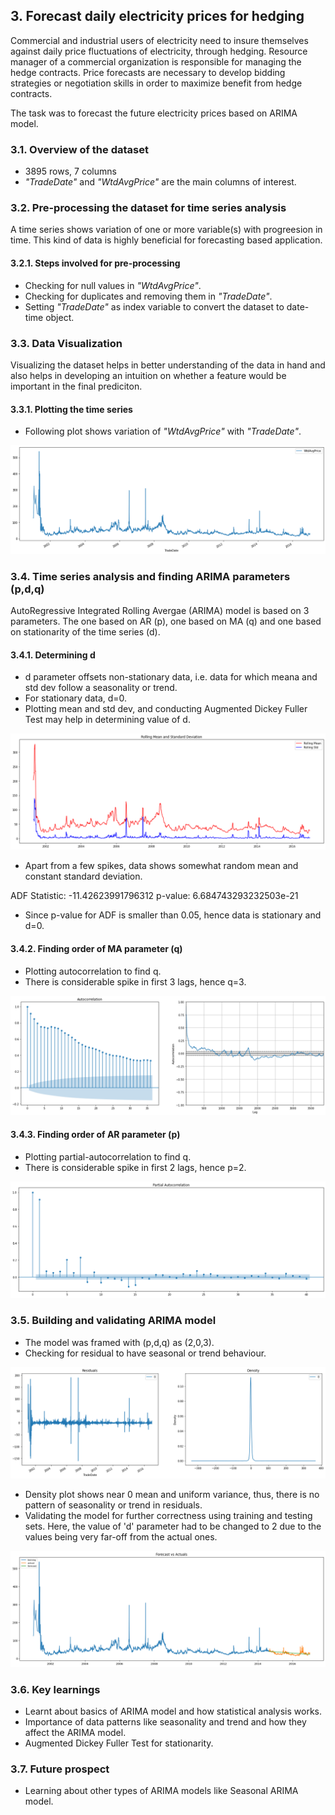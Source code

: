 ## 3. Forecast daily electricity prices for hedging
Commercial and industrial users of electricity need to insure themselves against daily price fluctuations of electricity, through hedging. Resource manager of a commercial organization is responsible for managing the hedge contracts. Price forecasts are necessary to develop bidding strategies or negotiation skills in order to maximize benefit from hedge contracts.

The task was to forecast the future electricity prices based on ARIMA model.

### 3.1. Overview of the dataset
  * 3895 rows, 7 columns
  * <i>"TradeDate"</i> and <i>"WtdAvgPrice"</i> are the main columns of interest.

### 3.2. Pre-processing the dataset for time series analysis
A time series shows variation of one or more variable(s) with progreesion in time. This kind of data is highly beneficial for forecasting based application.

#### 3.2.1. Steps involved for pre-processing
  * Checking for null values in *"WtdAvgPrice"*.
  * Checking for duplicates and removing them in *"TradeDate"*.
  * Setting *"TradeDate"* as index variable to convert the dataset to date-time object.

### 3.3. Data Visualization
Visualizing the dataset helps in better understanding of the data in hand and also helps in developing an  intuition on whether a feature would be important in the final prediciton.

#### 3.3.1. Plotting the time series 
  * Following plot shows variation of *"WtdAvgPrice"* with *"TradeDate"*.

![Time Series](./project3/timeseries.png)

### 3.4. Time series analysis and finding ARIMA parameters (p,d,q)
AutoRegressive Integrated Rolling Avergae (ARIMA) model is based on 3 parameters. The one based on AR (p), one based on MA (q) and one based on stationarity of the time series (d).

#### 3.4.1. Determining d
  * d parameter offsets non-stationary data, i.e. data for which meana and std dev follow a seasonality or trend.
  * For stationary data, d=0.
  * Plotting mean and std dev, and conducting Augmented Dickey Fuller Test may help in determining value of d.

![Mean and Standard Deviation](./project3/meanstddev.png)

  * Apart from a few spikes, data shows somewhat random mean and constant standard deviation.

ADF Statistic: -11.42623991796312
p-value: 6.684743293232503e-21

  * Since p-value for ADF is smaller than 0.05, hence data is stationary and d=0.


#### 3.4.2. Finding order of MA parameter (q)
  * Plotting autocorrelation to find q.
  * There is considerable spike in first 3 lags, hence q=3.

![Auto Correlation](./project3/ac.png)

#### 3.4.3. Finding order of AR parameter (p)
  * Plotting partial-autocorrelation to find q.
  * There is considerable spike in first 2 lags, hence p=2.

![Auto Correlation](./project3/pac.png)

### 3.5. Building and validating ARIMA model
  * The model was framed with (p,d,q) as (2,0,3).
  * Checking for residual to have seasonal or trend behaviour.

![Residual Plot](./project3/resid.png)

  * Density plot shows near 0 mean and uniform variance, thus, there is no pattern of seasonality or trend in residuals.
  * Validating the model for further correctness using training and testing sets. Here, the value of 'd' parameter had to be changed to 2 due to the values being very far-off from the actual ones.

![Validation of ARIMA](./project3/valid.png)

### 3.6. Key learnings
  * Learnt about basics of ARIMA model and how statistical analysis works.
  * Importance of data patterns like seasonality and trend and how they affect the ARIMA model.
  * Augmented Dickey Fuller Test for stationarity.

### 3.7. Future prospect
  * Learning about other types of ARIMA models like Seasonal ARIMA model.
